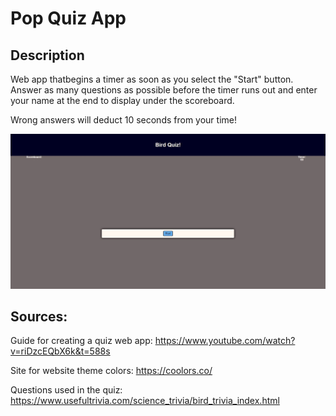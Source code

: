 # Pop Quiz App

## Description 

Web app thatbegins a timer as soon as you select the "Start" button.  Answer as many questions as possible before the timer runs out and enter your name at the end to display under the scoreboard.

Wrong answers will deduct 10 seconds from your time!

![Screenshot of the Web App](./assets/Images/Screenshot.jpg)

## Sources:

Guide for creating a quiz web app:
https://www.youtube.com/watch?v=riDzcEQbX6k&t=588s

Site for website theme colors:
https://coolors.co/

Questions used in the quiz:
https://www.usefultrivia.com/science_trivia/bird_trivia_index.html



